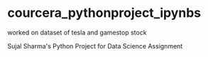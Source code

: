 # courcera_pythonproject_ipynbs
worked on dataset of tesla and gamestop stock

Sujal Sharma's Python Project for Data Science Assignment
